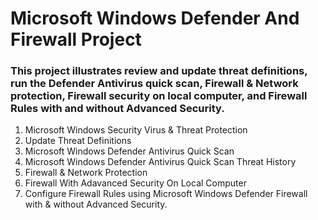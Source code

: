 # Microsoft Windows Defender And Firewall Project
### This project illustrates review and update threat definitions, run the Defender Antivirus quick scan, Firewall & Network protection, Firewall security on local computer, and Firewall Rules with and without Advanced Security. 

1. Microsoft Windows Security Virus & Threat Protection 
2. Update Threat Definitions
3. Microsoft Windows Defender Antivirus Quick Scan 
4. Microsoft Windows Defender Antivirus Quick Scan Threat History 
5. Firewall & Network Protection
6. Firewall With Adavanced Security On Local Computer
7. Configure Firewall Rules using Microsoft Windows Defender Firewall with & without Advanced Security.
